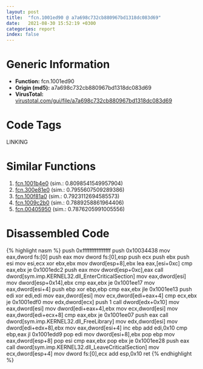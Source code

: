 ```yaml
---
layout: post
title:  "fcn.1001ed90 @ a7a698c732cb880967bd1318dc083d69"
date:   2021-08-30 15:52:19 +0300
categories: report
index: false
---
```


# Generic Information
- **Function:** fcn.1001ed90
- **Origin (md5):** a7a698c732cb880967bd1318dc083d69
- **VirusTotal:** [virustotal.com/gui/file/a7a698c732cb880967bd1318dc083d69][virustotal_ref]

# Code Tags
<span class="tag" id="LINKING">LINKING</span>


# Similar Functions

1. [fcn.1001b4e0][similar_1_ref] (sim.: 0.8098541549957904)
2. [fcn.300e81e0][similar_2_ref] (sim.: 0.7955607509289386)
3. [fcn.100f81a0][similar_3_ref] (sim.: 0.7923112694585573)
4. [fcn.1009c2b0][similar_4_ref] (sim.: 0.7889258861964406)
5. [fcn.00405950][similar_5_ref] (sim.: 0.7876205991005556)


# Disassembled Code

{% highlight nasm %}
push 0xffffffffffffffff
push 0x10034438
mov eax,dword fs:[0]
push eax
mov dword fs:[0],esp
push ecx
push ebx
push esi
mov esi,ecx
xor ebx,ebx
mov dword[esp+8],ebx
lea eax,[esi+0xc]
cmp eax,ebx
je 0x1001edc2
push eax
mov dword[esp+0xc],eax
call dword[sym.imp.KERNEL32.dll_EnterCriticalSection]
mov eax,dword[esi]
mov dword[esp+0x14],ebx
cmp eax,ebx
je 0x1001ee17
mov eax,dword[esi+4]
push ebp
xor ebp,ebp
cmp eax,ebx
jle 0x1001ee13
push edi
xor edi,edi
mov eax,dword[esi]
mov ecx,dword[edi+eax+4]
cmp ecx,ebx
je 0x1001edf0
mov edx,dword[ecx]
push 1
call dword[edx+0x10]
mov eax,dword[esi]
mov dword[edi+eax+4],ebx
mov ecx,dword[esi]
mov eax,dword[edi+ecx+8]
cmp eax,ebx
je 0x1001ee07
push eax
call dword[sym.imp.KERNEL32.dll_FreeLibrary]
mov edx,dword[esi]
mov dword[edi+edx+8],ebx
mov eax,dword[esi+4]
inc ebp
add edi,0x10
cmp ebp,eax
jl 0x1001edd9
pop edi
mov dword[esi+8],ebx
pop ebp
mov eax,dword[esp+8]
pop esi
cmp eax,ebx
pop ebx
je 0x1001ee28
push eax
call dword[sym.imp.KERNEL32.dll_LeaveCriticalSection]
mov ecx,dword[esp+4]
mov dword fs:[0],ecx
add esp,0x10
ret 
{% endhighlight %}


[similar_1_ref]: /report/fcn.1001b4e0@a7a698c732cb880967bd1318dc083d69
[similar_2_ref]: /report/fcn.300e81e0@0a3653d3e8fb1320d70b4e1441359302
[similar_3_ref]: /report/fcn.100f81a0@8761fe5e7bef67f1579f600248f8f0cc
[similar_4_ref]: /report/fcn.1009c2b0@8761fe5e7bef67f1579f600248f8f0cc
[similar_5_ref]: /report/fcn.00405950@d59f9c4f445b9f980173dec064f55091
[virustotal_ref]: https://www.virustotal.com/gui/file/a7a698c732cb880967bd1318dc083d69
